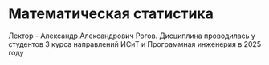 # Математическая статистика

Лектор - Александр Александрович Рогов. Дисциплина проводилась у студентов 3 курса направлений ИСиТ и Программная инженерия в 2025 году

